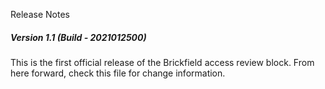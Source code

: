 Release Notes

##### Version 1.1 (Build - 2021012500)

This is the first official release of the Brickfield access review block. From here forward, check this file for change information.